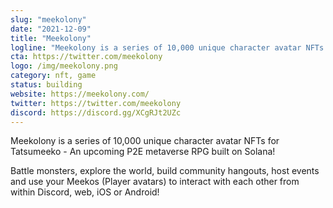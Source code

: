 ```yaml
---
slug: "meekolony"
date: "2021-12-09"
title: "Meekolony"
logline: "Meekolony is a series of 10,000 unique character avatar NFTs for Tatsumeeko - A P2E metaverse RPG built on Solana accessible on Discord, web, and mobile!"
cta: https://twitter.com/meekolony
logo: /img/meekolony.png
category: nft, game
status: building
website: https://meekolony.com/
twitter: https://twitter.com/meekolony
discord: https://discord.gg/XCgRJt2UZc
---
```


Meekolony is a series of 10,000 unique character avatar NFTs for Tatsumeeko - An upcoming P2E metaverse RPG built on Solana!

Battle monsters, explore the world, build community hangouts, host events and use your Meekos (Player avatars) to interact with each other from within Discord, web, iOS or Android!
